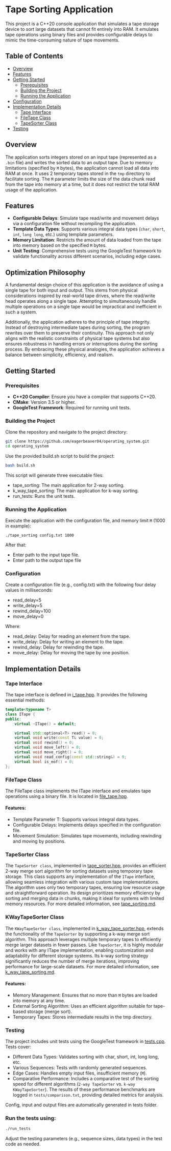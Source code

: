 # Tape Sorting Application

This project is a C++20 console application that simulates a tape storage device to sort large datasets that cannot fit entirely into RAM. It emulates tape operations using binary files and provides configurable delays to mimic the time-consuming nature of tape movements.

## Table of Contents

- [Overview](#overview)
- [Features](#features)
- [Getting Started](#getting-started)
  - [Prerequisites](#prerequisites)
  - [Building the Project](#building-the-project)
  - [Running the Application](#running-the-application)
- [Configuration](#configuration)
- [Implementation Details](#implementation-details)
  - [Tape Interface](#tape-interface)
  - [FileTape Class](#filetape-class)
  - [TapeSorter Class](#tapesorter-class)
- [Testing](#testing)

## Overview

The application sorts integers stored on an input tape (represented as a `.bin` file) and writes the sorted data to an output tape. Due to memory limitations (specified by `M` bytes), the application cannot load all data into RAM at once. It uses 2 temporary tapes stored in the `tmp` directory to facilitate sorting. The `M` parameter limits the size of the data chunk read from the tape into memory at a time, but it does not restrict the total RAM usage of the application.

## Features

- **Configurable Delays**: Simulate tape read/write and movement delays via a configuration file without recompiling the application.
- **Template Data Types**: Supports various integral data types (`char`, `short`, `int`, `long long`, etc.) using template parameters.
- **Memory Limitation**: Restricts the amount of data loaded from the tape into memory based on the specified `M` bytes.
- **Unit Testing**: Comprehensive tests using the GoogleTest framework to validate functionality across different scenarios, including edge cases.

## Optimization Philosophy
A fundamental design choice of this application is the avoidance of using a single tape for both input and output. This stems from physical considerations inspired by real-world tape drives, where the read/write head operates along a single tape. Attempting to simultaneously handle multiple operations on a single tape would be impractical and inefficient in such a system.

Additionally, the application adheres to the principle of tape integrity. Instead of destroying intermediate tapes during sorting, the program rewrites over them to preserve their continuity. This approach not only aligns with the realistic constraints of physical tape systems but also ensures robustness in handling errors or interruptions during the sorting process. By embracing these physical analogies, the application achieves a balance between simplicity, efficiency, and realism.

## Getting Started

### Prerequisites

- **C++20 Compiler**: Ensure you have a compiler that supports C++20.
- **CMake**: Version 3.5 or higher.
- **GoogleTest Framework**: Required for running unit tests.

### Building the Project

Clone the repository and navigate to the project directory:

```bash
git clone https://github.com/eagerbeaver04/operating_system.git
cd operating_system
```

Use the provided build.sh script to build the project:

```bash
bash build.sh
```

This script will generate three executable files:

 - tape_sorting: The main application for 2-way sorting.
 - k_way_tape_sorting: The main application for k-way sorting.
 - run_tests: Runs the unit tests.

### Running the Application

Execute the application with the configuration file, and memory limit `M` (1000 in example):
```
./tape_sorting config.txt 1000
```
After that:
 - Enter path to the input tape file.
 - Enter path to the output tape file

### Configuration

Create a configuration file (e.g., config.txt) with the following four delay values in milliseconds:
 - read_delay=5
 - write_delay=5
 - rewind_delay=100
 - move_delay=0

Where: 

 - read_delay: Delay for reading an element from the tape.
 - write_delay: Delay for writing an element to the tape.
 - rewind_delay: Delay for rewinding the tape.
 - move_delay: Delay for moving the tape by one position.

## Implementation Details

### Tape Interface
The tape interface is defined in [i_tape.hpp](src/interface/i_tape.hpp). It provides the following essential methods:

```cpp
template<typename T>
class ITape {
public:
    virtual ~ITape() = default;

    virtual std::optional<T> read() = 0;
    virtual void write(const T& value) = 0;
    virtual void rewind() = 0;
    virtual void move_left() = 0;
    virtual void move_right() = 0;
    virtual void read_config(const std::string&) = 0;
    virtual bool is_eof() = 0;
};
```

### FileTape Class
The FileTape class implements the ITape interface and emulates tape operations using a binary file. It is located in [file_tape.hpp](src/tape/file_tape.hpp).

#### Features:

 - Template Parameter T: Supports various integral data types.
 - Configurable Delays: Implements delays specified in the configuration file.
 - Movement Simulation: Simulates tape movements, including rewinding and moving by positions.

### TapeSorter Class
The `TapeSorter class`, implemented in [tape_sorter.hpp](src/tape/tape_sorter.hpp), provides an efficient 2-way merge sort algorithm for sorting datasets using temporary tape storage. This class supports any implementation of the `ITape` interface, allowing seamless integration with various custom tape implementations. The algorithm uses only two temporary tapes, ensuring low resource usage and straightforward operation. Its design prioritizes memory efficiency by sorting and merging data in chunks, making it ideal for systems with limited memory resources. For more detailed information, see [tape_sorting.md](docs/tape_sorting.md).

### KWayTapeSorter Class
The `KWayTapeSorter class`, implemented in [k_way_tape_sorter.hpp](src/tape/k_way_tape_sorter.hpp), extends the functionality of the `TapeSorter` by supporting a k-way merge sort algorithm. This approach leverages multiple temporary tapes to efficiently merge larger datasets in fewer passes. Like `TapeSorter`, it is highly modular and works with any ITape implementation, enabling customization and adaptability for different storage systems. Its k-way sorting strategy significantly reduces the number of merge iterations, improving performance for large-scale datasets. For more detailed information, see [k_way_tape_sorting.md](docs/k_way_tape_sorting.md).
#### Features:

 - Memory Management: Ensures that no more than `M` bytes are loaded into memory at any time.
 - External Sorting Algorithm: Uses an efficient algorithm suitable for tape-based storage (merge sort).
 - Temporary Tapes: Stores intermediate results in the tmp directory.


### Testing
The project includes unit tests using the GoogleTest framework in [tests.cpp](tests/tests.cpp). Tests cover:

 - Different Data Types: Validates sorting with char, short, int, long long, etc.
 - Various Sequences: Tests with randomly generated sequences.
 - Edge Cases: Handles empty input files, insufficient memory (`M`).
 - Comparative Performance: Includes a comparative test of the sorting speed for different algorithms (`2-way TapeSorter` vs. `k-way KWayTapeSorter`). The results of these performance benchmarks are logged in `tests/comparison.txt`, providing detailed metrics for analysis.

Config, input and output files are automatically generated in tests folder.
### Run the tests using:

```bash
./run_tests
```

Adjust the testing parameters (e.g., sequence sizes, data types) in the test code as needed.